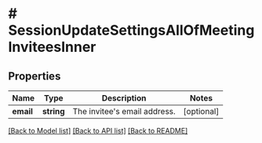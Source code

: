 # # SessionUpdateSettingsAllOfMeetingInviteesInner

## Properties

Name | Type | Description | Notes
------------ | ------------- | ------------- | -------------
**email** | **string** | The invitee&#39;s email address. | [optional]

[[Back to Model list]](../../README.md#models) [[Back to API list]](../../README.md#endpoints) [[Back to README]](../../README.md)
